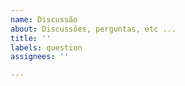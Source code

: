 ```yaml
---
name: Discussão
about: Discussões, perguntas, etc ...
title: ''
labels: question
assignees: ''

---
```


